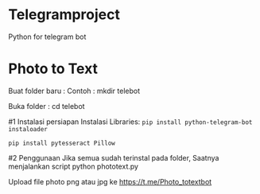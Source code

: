 # Telegramproject
Python for telegram bot

# Photo to Text

Buat folder baru :
Contoh : mkdir telebot

Buka folder : cd telebot

#1 Instalasi persiapan
Instalasi Libraries:
```pip install python-telegram-bot instaloader```

```pip install pytesseract Pillow```

#2 Penggunaan
Jika semua sudah terinstal pada folder,
Saatnya menjalankan script
python phototext.py

Upload file photo png atau jpg ke https://t.me/Photo_totextbot
